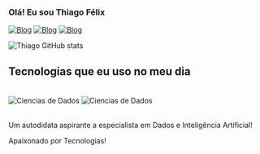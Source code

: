 ### Olá! Eu sou Thiago Félix 





[![Blog](https://img.shields.io/badge/Kaggle-20BEFF?style=for-the-badge&logo=Kaggle&logoColor=white)](https://www.kaggle.com/thiagoflix)
[![Blog](https://img.shields.io/badge/LinkedIn-0077B5?style=for-the-badge&logo=linkedin&logoColor=white)](https://www.linkedin.com/in/thiago-f%C3%A9lix-a231b3245/)
[![Blog](https://img.shields.io/badge/Medium-12100E?style=for-the-badge&logo=medium&logoColor=white)](https://medium.com/@felixthiago.tc)

![Thiago GitHub stats](https://github-readme-stats.vercel.app/api?username=FtcThiago&show_icons=true&theme=cobalt)

## Tecnologias que eu uso no meu dia

<div style="display: inline_block"><br/>
    <img align = "center" alt = "Ciencias de Dados" src="https://img.shields.io/badge/Python-3776AB?style=for-the-badge&logo=python&logoColor=white"/>
    <img align = "center" alt = "Ciencias de Dados" src="https://img.shields.io/badge/MySQL-00000F?style=for-the-badge&logo=mysql&logoColor=white"/>
    


</div><br/>

Um autodidata aspirante a especialista em Dados e Inteligência Artificial!

Apaixonado por Tecnologias!
